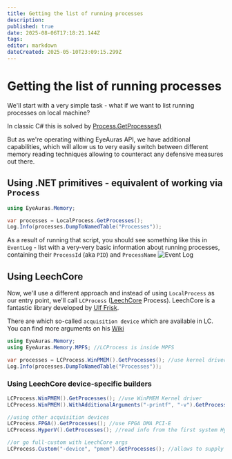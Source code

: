 ```yaml
---
title: Getting the list of running processes
description: 
published: true
date: 2025-08-06T17:18:21.144Z
tags: 
editor: markdown
dateCreated: 2025-05-10T23:09:15.299Z
---
```


# Getting the list of running processes

We'll start with a very simple task - what if we want to list running processes on local machine?

In classic C# this is solved by [Process.GetProcesses()](https://learn.microsoft.com/en-us/dotnet/api/system.diagnostics.process.getprocesses?view=net-8.0)

But as we're operating withing EyeAuras API, we have additional capabilities, which will allow
us to very easily switch between different memory reading techniques allowing to counteract any defensive measures out there.

## Using .NET primitives - equivalent of working via `Process`
```csharp
using EyeAuras.Memory;

var processes = LocalProcess.GetProcesses();
Log.Info(processes.DumpToNamedTable("Processes"));
```
As a result of running that script, you should see something like this in `EventLog` - list with a very-very basic information about running processes, containing their `ProcessId` (aka `PID`) and `ProcessName`
![Event Log](https://s3.eyeauras.net/media/2025/05/NVIDIA_Overlay_1k4NSsZyzm.png)

## Using LeechCore
Now, we'll use a different approach and instead of using `LocalProcess` as our entry point, we'll call `LCProcess` ([LeechCore](https://github.com/ufrisk/LeechCore) Process). LeechCore is a fantastic library developed by [Ulf Frisk](https://github.com/ufrisk). 

There are which so-called `acquisition device` which are available in LC. You can find more arguments on his [Wiki](https://github.com/ufrisk/LeechCore/wiki)

```csharp
using EyeAuras.Memory;
using EyeAuras.Memory.MPFS; //LCProcess is inside MPFS

var processes = LCProcess.WinPMEM().GetProcesses(); //use kernel driver
Log.Info(processes.DumpToNamedTable("Processes"));
```

### Using LeechCore device-specific builders

```csharp
LCProcess.WinPMEM().GetProcesses(); //use WinPMEM Kernel driver 
LCProcess.WinPMEM().WithAdditionalArguments("-printf", "-v").GetProcesses(); //same, but with verbose logging

//using other acquisition devices
LCProcess.FPGA().GetProcesses(); //use FPGA DMA PCI-E 
LCProcess.HyperV().GetProcesses(); //read info from the first system Hyper-V VM 

//or go full-custom with LeechCore args
LCProcess.Custom("-device", "pmem").GetProcesses(); //allows to supply any custom arguments
```

